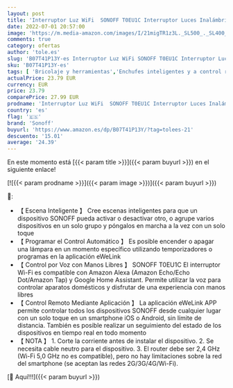 ```yaml
---
layout: post
title: 'Interruptor Luz WiFi  SONOFF T0EU1C Interruptor Luces Inalámbrico Wi-Fi Compatible con Alexa y Google Home   Control de APP y Función de Temporizador  1 Vía '
date: 2022-07-01 20:57:00
image: 'https://m.media-amazon.com/images/I/21migTR1z3L._SL500_._SL400_.jpg'
comments: true
category: ofertas
author: 'tole.es'
slug: 'B07T41P13Y-es Interruptor Luz WiFi SONOFF T0EU1C Interruptor Luces...'
sku: 'B07T41P13Y-es'
tags: [ 'Bricolaje y herramientas','Enchufes inteligentes y a control remoto','Enchufes y accesorios','Instalación eléctrica','alexa','google','home','sonoff','🇪🇸', ]
actualPrice: 23.79 EUR
currency: EUR
price: 23.79
comparePrice: 27.99 EUR
prodname: 'Interruptor Luz WiFi  SONOFF T0EU1C Interruptor Luces Inalámbrico Wi-Fi Compatible con Alexa y Google Home   Control de APP y Función de Temporizador  1 Vía '
country: 'es'
flag: '🇪🇸'
brand: 'Sonoff'
buyurl: 'https://www.amazon.es/dp/B07T41P13Y/?tag=tolees-21'
descuento: '15.01'
average: '24.39'
---
```


En este momento está [{{< param title >}}]({{< param buyurl >}}) en el siguiente enlace!

[![{{< param prodname >}}]({{< param image >}})]({{< param buyurl >}})

🔎:

- 【 Escena Inteligente 】 Cree escenas inteligentes para que un dispositivo SONOFF pueda activar o desactivar otro, o agrupe varios dispositivos en un solo grupo y póngalos en marcha a la vez con un solo toque
- 【 Programar el Control Automático 】 Es posible encender o apagar una lámpara en un momento específico utilizando temporizadores o programas en la aplicación eWeLink
- 【 Control por Voz con Manos Libres 】 SONOFF T0EU1C El interruptor Wi-Fi es compatible con Amazon Alexa (Amazon Echo/Echo Dot/Amazon Tap) y Google Home Assistant. Permite utilizar la voz para controlar aparatos domésticos y disfrutar de una experiencia con manos libres
- 【 Control Remoto Mediante Aplicación 】 La aplicación eWeLink APP permite controlar todos los dispositivos SONOFF desde cualquier lugar con un solo toque en un smartphone iOS o Android, sin límite de distancia. También es posible realizar un seguimiento del estado de los dispositivos en tiempo real en todo momento
- 【 NOTA 】 1. Corte la corriente antes de instalar el dispositivo. 2. Se necesita cable neutro para el dispositivo. 3. El router debe ser 2,4 GHz (Wi-Fi 5,0 GHz no es compatible), pero no hay limitaciones sobre la red del smartphone (se aceptan las redes 2G/3G/4G/Wi-Fi).

[🛒 Aquí!!!]({{< param buyurl >}})
